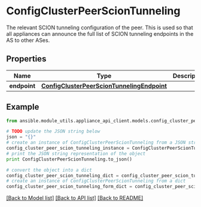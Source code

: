 # ConfigClusterPeerScionTunneling

The relevant SCION tunneling configuration of the peer. This is used so that all appliances can announce the full list of SCION tunneling endpoints in the AS to other ASes.

## Properties

Name | Type | Description | Notes
------------ | ------------- | ------------- | -------------
**endpoint** | [**ConfigClusterPeerScionTunnelingEndpoint**](ConfigClusterPeerScionTunnelingEndpoint.md) |  | [optional] 

## Example

```python
from ansible.module_utils.appliance_api_client.models.config_cluster_peer_scion_tunneling import ConfigClusterPeerScionTunneling

# TODO update the JSON string below
json = "{}"
# create an instance of ConfigClusterPeerScionTunneling from a JSON string
config_cluster_peer_scion_tunneling_instance = ConfigClusterPeerScionTunneling.from_json(json)
# print the JSON string representation of the object
print ConfigClusterPeerScionTunneling.to_json()

# convert the object into a dict
config_cluster_peer_scion_tunneling_dict = config_cluster_peer_scion_tunneling_instance.to_dict()
# create an instance of ConfigClusterPeerScionTunneling from a dict
config_cluster_peer_scion_tunneling_form_dict = config_cluster_peer_scion_tunneling.from_dict(config_cluster_peer_scion_tunneling_dict)
```
[[Back to Model list]](../README.md#documentation-for-models) [[Back to API list]](../README.md#documentation-for-api-endpoints) [[Back to README]](../README.md)


